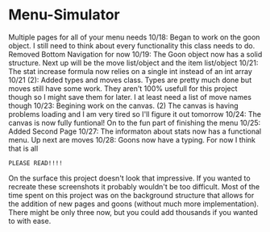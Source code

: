 # Menu-Simulator
Multiple pages for all of your menu needs
10/18: Began to work on the goon object. I still need to think about every functionality this class needs to do. Removed Bottom Navigation for now
10/19: The Goon object now has a solid structure. Next up will be the move list/object and the item list/object
10/21: The stat increase formula now relies on a single int instead of an int array
10/21 (2): Added types and moves class. Types are pretty much done but moves still have some work. They aren't 100% usefull for this project though so I might save them for later. I at least need a list of move names though
10/23: Begining work on the canvas. (2) The canvas is having problems loading and I am very tired so I'll figure it out tomorrow
10/24: The canvas is now fully funtional! On to the fun part of finishing the menu
10/25: Added Second Page
10/27: The informaton about stats now has a functional menu. Up next are moves 
10/28: Goons now have a typing. For now I think that is all

~~~~~~~~~
PLEASE READ!!!!
~~~~~~~~~
On the surface this project doesn't look that impressive. If you wanted to recreate these screenshots 
it probably wouldn't be too difficult. Most of the time spent on this project was on the background structure that 
allows for the addition of new pages and goons (without much more implementation). There might be only three now, 
but you could add thousands if you wanted to with ease.
